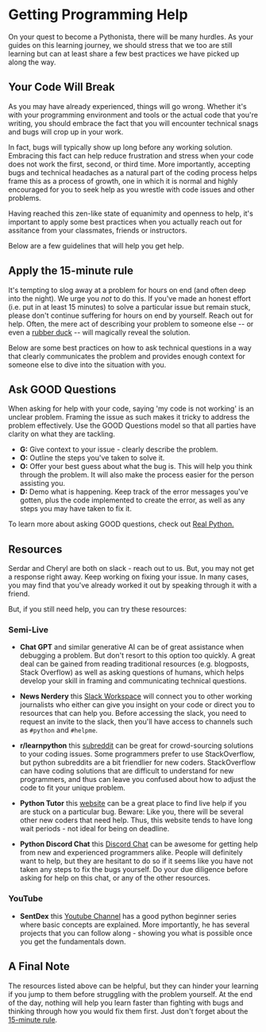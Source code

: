 # Getting Programming Help

On your quest to become a Pythonista, there will be many hurdles. As your guides on this learning journey, we should stress that we too are still learning but can at least share a few best practices we have picked up along the way.


## Your Code Will Break

As you may have already experienced, things will go wrong. Whether it's with your programming environment and tools or the actual code that you're writing, you should embrace the fact that you will encounter technical snags and bugs will crop up in your work.

In fact, bugs will typically show up long before any working solution. Embracing this fact can help reduce frustration and stress when your code does not work the first, second, or third time. More importantly, accepting bugs and technical headaches as a natural part of the coding process helps frame this as a process of growth, one in which it is normal and highly encouraged for you to seek help as you wrestle with code issues and other problems.

Having reached this zen-like state of equanimity and openness to help, it's important to apply some best practices when you actually reach out for assitance from your classmates, friends or instructors.

Below are a few guidelines that will help you get help.


## Apply the 15-minute rule

It's tempting to slog away at a problem for hours on end (and often deep into the night). We urge you *not* to do this. If you've made an honest effort (i.e. put in at least 15 minutes) to solve a particular issue but remain stuck, please don't continue suffering for hours on end by yourself. Reach out for help. Often, the mere act of describing your problem to someone else -- or even a [rubber duck](https://en.wikipedia.org/wiki/Rubber_duck_debugging) -- will magically reveal the solution.

Below are some best practices on how to ask technical questions in a way that clearly communicates the problem and provides enough context for someone else to dive into the situation with you.

## Ask GOOD Questions

When asking for help with your code, saying 'my code is not working' is an unclear problem. Framing the issue as such makes it tricky to address the problem effectively. Use the GOOD Questions model so that all parties have clarity on what they are tackling.

* **G:** Give context to your issue - clearly describe the problem.
* **O:** Outline the steps you've taken to solve it.
* **O:** Offer your best guess about what the bug is. This will help you think through the problem. It will also make the process easier for the person assisting you.
* **D:** Demo what is happening. Keep track of the error messages you've gotten, plus the code implemented to create the error, as well as any steps you may have taken to fix it.

To learn more about asking GOOD questions, check out [Real Python.](https://realpython.com/lessons/ask-good-questions/)


## Resources

Serdar and Cheryl are both on slack - reach out to us. But, you may not get a response right away. Keep working on fixing your issue. In many cases, you may find that you've already worked it out by speaking through it with a friend.

But, if you still need help, you can try these resources:


### Semi-Live

* **Chat GPT** and similar generative AI can be of great assistance when debugging a problem. But don't resort to this option too quickly. A great deal can be gained from reading traditional resources (e.g. blogposts, Stack Overflow) as well as asking questions of humans, which helps develop your skill in framing and communicating technical questions.

* **News Nerdery** this [Slack Workspace](https://newsnerdery.org/) will connect you to other working journalists who either can give you insight on your code or direct you to resources that can help you. Before accessing the slack, you need to request an invite to the slack, then you'll have access to channels such as `#python` and `#helpme`.

* **r/learnpython** this [subreddit](https://www.reddit.com/r/learnpython/) can be great for crowd-sourcing solutions to your coding issues. Some programmers prefer to use StackOverflow, but python subreddits are a bit friendlier for new coders. StackOverflow can have coding solutions that are difficult to understand for new programmers, and thus can leave you confused about how to adjust the code to fit your unique problem.

* **Python Tutor** this [website](http://pythontutor.com/visualize.html#mode=edit) can be a great place to find live help if you are stuck on a particular bug. Beware: Like you, there will be several other new coders that need help. Thus, this website tends to have long wait periods - not ideal for being on deadline. 

* **Python Discord Chat** this [Discord Chat](https://discordapp.com/invite/python) can be awesome for getting help from new and experienced programmers alike. People will definitely want to help, but they are hesitant to do so if it seems like you have not taken any steps to fix the bugs yourself. Do your due diligence before asking for help on this chat, or any of the other resources.

### YouTube

* **SentDex** this [Youtube Channel](https://www.youtube.com/user/sentdex) has a good python beginner series where basic concepts are explained. More importantly, he has several projects that you can follow along - showing you what is possible once you get the fundamentals down.


## A Final Note

The resources listed above can be helpful, but they can hinder your learning if you jump to them before struggling with the problem yourself. At the end of the day, nothing will help you learn faster than fighting with bugs and thinking through how you would fix them first. Just don't forget about the [15-minute rule](#apply-the-15-minute-rule).
